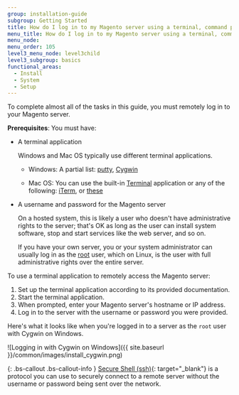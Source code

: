 ```yaml
---
group: installation-guide
subgroup: Getting Started
title: How do I log in to my Magento server using a terminal, command prompt, or SSH?
menu_title: How do I log in to my Magento server using a terminal, command prompt, or SSH?
menu_node:
menu_order: 105
level3_menu_node: level3child
level3_subgroup: basics
functional_areas:
  - Install
  - System
  - Setup
---
```


<!-- This topic is referred to from Magento 2 code! Don't change the {% glossarytooltip a05c59d3-77b9-47d0-92a1-2cbffe3f8622 %}URL{% endglossarytooltip %} without informing engineering! -->
<!-- Referring file: README.md owned by core -->

 
To complete almost all of the tasks in this guide, you must remotely log in to your Magento server. 

**Prerequisites**: You must have:

*	A terminal application

	Windows and Mac OS typically use different terminal applications. 
	
	*	Windows: A partial list: <a href="http://www.putty.org/" target="_blank">putty</a>, <a href="https://www.cygwin.com/" target="_blank">Cygwin</a>
	
	*	Mac OS: You can use the built-in <a href="http://en.wikipedia.org/wiki/Terminal_(OS_X)" target="_blank">Terminal</a> application or any of the following: <a href="http://iterm2.com/" target="_blank">iTerm</a>, or <a href="http://computers.tutsplus.com/tutorials/beyond-terminal-4-os-x-terminal-alternatives--mac-56217" target="_blank">these</a>
	
*	A username and password for the Magento server
	
	On a hosted system, this is likely a user who doesn't have administrative rights to the server; that's OK as long as the user can install system software, stop and start services like the web server, and so on. 
	
	If you have your own server, you or your system administrator can usually log in as the <a href="http://www.linfo.org/root.html" target="_blank">root</a> user, which on Linux, is the user with full administrative rights over the entire server.

To use a terminal application to remotely access the Magento server:

1.	Set up the terminal application according to its provided documentation.
2.	Start the terminal application.
3.	When prompted, enter your Magento server's hostname or IP address.
4.	Log in to the server with the username or password you were provided.

Here's what it looks like when you're logged in to a server as the `root` user with Cygwin on Windows.

![Logging in with Cygwin on Windows]({{ site.baseurl }}/common/images/install_cygwin.png)

{: .bs-callout .bs-callout-info }
[Secure Shell (ssh)](http://en.wikipedia.org/wiki/Secure_Shell){: target="_blank"} is a protocol you can use to securely connect to a remote server without the username or password being sent over the network.
	
